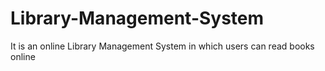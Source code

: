 # Library-Management-System
It is an online Library Management System in which users can read books online

